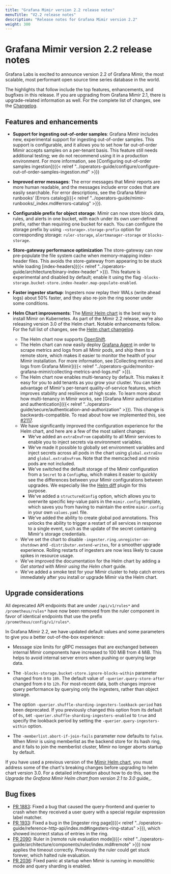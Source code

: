 ```yaml
---
title: "Grafana Mimir version 2.2 release notes"
menuTitle: "V2.2 release notes"
description: "Release notes for Grafana Mimir version 2.2"
weight: 300
---
```


# Grafana Mimir version 2.2 release notes

Grafana Labs is excited to announce version 2.2 of Grafana Mimir, the most scalable, most performant open source time series database in the world.

The highlights that follow include the top features, enhancements, and bugfixes in this release. If you are upgrading from Grafana Mimir 2.1, there is upgrade-related information as well.
For the complete list of changes, see the [Changelog](https://github.com/grafana/mimir/blob/main/CHANGELOG.md).

## Features and enhancements

- **Support for ingesting out-of-order samples**: Grafana Mimir includes new, experimental support for ingesting out-of-order samples.
  This support is configurable, and it allows you to set how far out-of-order Mimir accepts samples on a per-tenant basis.
  This feature still needs additional testing; we do not recommend using it in a production environment.
  For more information, see [Configuring out-of-order samples ingestion]({{< relref "../operators-guide/configure/configure-out-of-order-samples-ingestion.md" >}})

- **Improved error messages**: The error messages that Mimir reports are more human readable, and the messages include error codes that are easily searchable.
  For error descriptions, see the Grafana Mimir runbooks’ [Errors catalog]({{< relref "../operators-guide/mimir-runbooks/_index.md#errors-catalog" >}}).

- **Configurable prefix for object storage**: Mimir can now store block data, rules, and alerts in one bucket, with each under its own user-defined prefix, rather than requiring one bucket for each.
  You can configure the storage prefix by using `-<storage>.storage-prefix` option for corresponding storage: `ruler-storage`, `alertmanager-storage` or `blocks-storage`.

- **Store-gateway performance optimization**
  The store-gateway can now pre-populate the file system cache when memory-mapping index-header files.
  This avoids the store-gateway from appearing to be stuck while loading [index-headers]({{< relref "../operators-guide/architecture/binary-index-header" >}}).
  This feature is experimental and disabled by default; enable it using the flag `-blocks-storage.bucket-store.index-header.map-populate-enabled`.

- **Faster ingester startup**: Ingesters now replay their WALs (write ahead logs) about 50% faster, and they also re-join the ring sooner under some conditions.

- **Helm Chart improvements**: The [Mimir Helm chart](https://github.com/grafana/mimir/tree/main/operations/helm/charts/mimir-distributed) is the best way to install Mimir on Kubernetes. As part of the Mimir 2.2 release, we're also releasing version 3.0 of the Helm chart. Notable enhancements follow. For the full list of changes, see the [Helm chart changelog](https://github.com/grafana/mimir/tree/main/operations/helm/charts/mimir-distributed/CHANGELOG.md).
  - The Helm chart now supports [OpenShift](https://www.redhat.com/en/technologies/cloud-computing/openshift).
  - The Helm chart can now easily deploy [Grafana Agent](https://github.com/grafana/agent) in order to scrape metrics and logs from all Mimir pods, and ship them to a remote store, which makes it easier to monitor the health of your Mimir installation. For more information, see [Collecting metrics and logs from Grafana Mimir]({{< relref "../operators-guide/monitor-grafana-mimir/collecting-metrics-and-logs.md" >}}).
  - The Helm chart now enables multi-tenancy by default. This makes it easy for you to add tenants as you grow your cluster. You can take advantage of Mimir's per-tenant quality-of-service features, which improves stability and resilience at high scale. To learn more about how multi-tenancy in Mimir works, see [Grafana Mimir authorization and authentication]({{< relref "../operators-guide/secure/authentication-and-authorization" >}}). This change is backwards-compatible. To read about how we implemented this, see [#2117](https://github.com/grafana/mimir/pull/2117).
  - We have significantly improved the configuration experience for the Helm chart, and here are a few of the most salient changes:
    - We've added an `extraEnvFrom` capability to all Mimir services to enable you to inject secrets via environment variables.
    - We've made it possible to globally set environment variables and inject secrets across all pods in the chart using `global.extraEnv` and `global.extraEnvFrom`. Note that the memcached and minio pods are not included.
    - We've switched the default storage of the Mimir configuration from a `Secret` to a `ConfigMap`, which makes it easier to quickly see the differences between your Mimir configurations between upgrades. We especially like the [Helm diff](https://github.com/databus23/helm-diff) plugin for this purpose.
    - We've added a `structuredConfig` option, which allows you to overwrite specific key-value pairs in the `mimir.config` template, which saves you from having to maintain the entire `mimir.config` in your own `values.yaml` file.
    - We've added the ability to create global pod annotations. This unlocks the ability to trigger a restart of all services in response to a single event, such as the update of the secret containing Mimir's storage credentials.
  - We've set the chart to disable `-ingester.ring.unregister-on-shutdown` and `-distributor.extend-writes`, for a smoother upgrade experience. Rolling restarts of ingesters are now less likely to cause spikes in resource usage.
  - We've improved the documentation for the Helm chart by adding a _Get started with Mimir using the Helm chart_ guide.
  - We've added a smoke test for your Mimir cluster to help catch errors immediately after you install or upgrade Mimir via the Helm chart.

## Upgrade considerations

All deprecated API endpoints that are under `/api/v1/rules*` and `/prometheus/rules*` have now been removed from the ruler component in favor of identical endpoints that use the prefix `/prometheus/config/v1/rules*`.

In Grafana Mimir 2.2, we have updated default values and some parameters to give you a better out-of-the-box experience:

- Message size limits for gRPC messages that are exchanged between internal Mimir components have increased to 100 MiB from 4 MiB.
  This helps to avoid internal server errors when pushing or querying large data.

- The `-blocks-storage.bucket-store.ignore-blocks-within` parameter changed from `0` to `10h`.
  The default value of `-querier.query-store-after` changed from `0` to `12h`.
  For most-recent data, both changes improve query performance by querying only the ingesters, rather than object storage.

- The option `-querier.shuffle-sharding-ingesters-lookback-period` has been deprecated.
  If you previously changed this option from its default of `0s`, set `-querier.shuffle-sharding-ingesters-enabled` to `true` and specify the lookback period by setting the `-querier.query-ingesters-within` option.

- The `-memberlist.abort-if-join-fails` parameter now defaults to `false`.
  When Mimir is using memberlist as the backend store for its hash ring, and it fails to join the memberlist cluster, Mimir no longer aborts startup by default.

If you have used a previous version of the [Mimir Helm chart](https://github.com/grafana/mimir/tree/main/operations/helm/charts/mimir-distributed), you must address some of the chart's breaking changes before upgrading to helm chart version 3.0. For a detailed information about how to do this, see the _Upgrade the Grafana Mimir Helm chart from version 2.1 to 3.0_ guide_.

## Bug fixes

- [PR 1883](https://github.com/grafana/mimir/pull/1883): Fixed a bug that caused the query-frontend and querier to crash when they received a user query with a special regular expression label matcher.
- [PR 1933](https://github.com/grafana/mimir/pull/1933): Fixed a bug in the [ingester ring page]({{< relref "../operators-guide/reference-http-api/index.md#ingesters-ring-status" >}}), which showed incorrect status of entries in the ring.
- [PR 2090](https://github.com/grafana/mimir/pull/2090): Ruler in [remote rule evaluation mode]({{< relref "../operators-guide/architecture/components/ruler/index.md#remote" >}}) now applies the timeout correctly. Previously the ruler could get stuck forever, which halted rule evaluation.
- [PR 2036](https://github.com/grafana/mimir/pull/2036): Fixed panic at startup when Mimir is running in monolithic mode and query sharding is enabled.
